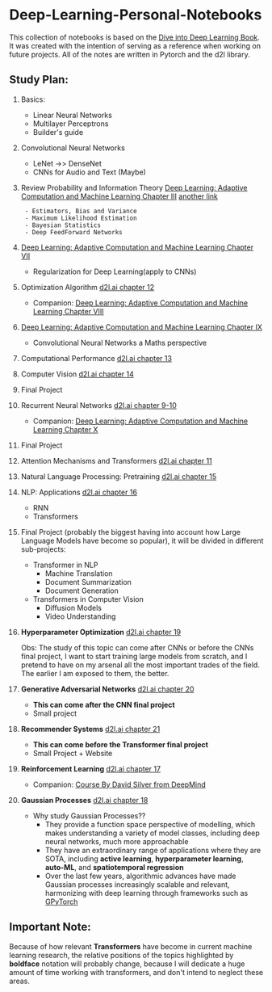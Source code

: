 # Deep-Learning-Personal-Notebooks
This collection of notebooks is based on the [Dive into Deep Learning Book](https://d2l.ai/index.html). It was created with the intention of serving as a reference when working on future projects. All of the notes are written in Pytorch and the d2l library.

## Study Plan: 

1) Basics:
    - Linear Neural Networks
    - Multilayer Perceptrons
    - Builder's guide
2) Convolutional Neural Networks
    - LeNet ->> DenseNet
    - CNNs for Audio and Text (Maybe)
3) Review Probability and Information Theory [Deep Learning: Adaptive Computation and Machine Learning Chapter III](hlsjlj) [another link](https://c.d2l.ai/berkeley-stat-157/units/probability.html)

        - Estimators, Bias and Variance 
        - Maximum Likelihood Estimation
        - Bayesian Statistics
        - Deep FeedForward Networks
4) [Deep Learning: Adaptive Computation and Machine Learning Chapter VII](dhhfh)
    - Regularization for Deep Learning(apply to CNNs)
5) Optimization Algorithm [d2l.ai chapter 12](hfkh) 
    - Companion: [Deep Learning: Adaptive Computation and Machine Learning Chapter VIII](dhhfh)
6) [Deep Learning: Adaptive Computation and Machine Learning Chapter IX](dhhfh)
    - Convolutional Neural Networks a Maths perspective
7) Computational Performance [d2l.ai chapter 13](hdhlh)
8) Computer Vision [d2l.ai chapter 14](hdoh)
9) Final Project
10) Recurrent Neural Networks [d2l.ai chapter 9-10](hdoh) 
    - Companion: [Deep Learning: Adaptive Computation and Machine Learning Chapter X](hodj)
11) Final Project
12) Attention Mechanisms and Transformers [d2l.ai chapter 11](hdoh) 
13) Natural Language Processing: Pretraining [d2l.ai chapter 15](hdoh) 
14) NLP: Applications [d2l.ai chapter 16](hdoh) 
    - RNN 
    - Transformers
15) Final Project (probably the biggest having into account how Large Language Models have become so popular), it will be divided in different sub-projects:
    - Transformer in NLP
        - Machine Translation
        - Document Summarization
        - Document Generation
    - Transformers in Computer Vision
        - Diffusion Models
        - Video Understanding
16) __Hyperparameter Optimization__ [d2l.ai chapter 19](hdoh)

    Obs: The study of this topic can come after CNNs or before the CNNs final project, I want to start training large models from scratch, and I pretend to have on my arsenal all the most important trades of the field. The earlier I am exposed to them, the better. 
17) __Generative Adversarial Networks__ [d2l.ai chapter 20](hdoh)
    - __This can come after the CNN final project__
    - Small project
18) __Recommender Systems__ [d2l.ai chapter 21](hdoh)
    - __This can come before the Transformer final project__
    - Small Project + Website
19) __Reinforcement Learning__ [d2l.ai chapter 17](hdoh)
    - Companion: [Course By David Silver from DeepMind](https://www.davidsilver.uk/teaching/)
20) __Gaussian Processes__ [d2l.ai chapter 18](hdoh)
    - Why study Gaussian Processes??
        * They provide a function space perspective of modelling, which makes understanding a variety of model classes, including deep neural networks, much more approachable
        * They have an extraordinary range of applications where they are SOTA, including __active learning__, __hyperparameter learning__, __auto-ML__, and __spatiotemporal regression__
        * Over the last few years, algorithmic advances have made Gaussian processes increasingly scalable and relevant, harmonizing with deep learning through frameworks such as [GPyTorch](https://gpytorch.ai)


## Important Note: 

Because of how relevant __Transformers__ have become in current machine learning research, the relative positions of the topics highlighted by __boldface__ notation will probably change, because I will dedicate a huge amount of time working with transformers, and don't intend to neglect these areas. 

